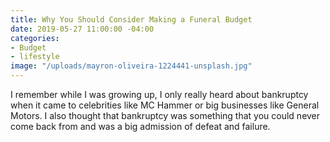 ```yaml
---
title: Why You Should Consider Making a Funeral Budget
date: 2019-05-27 11:00:00 -04:00
categories:
- Budget
- lifestyle
image: "/uploads/mayron-oliveira-1224441-unsplash.jpg"
---
```


I remember while I was growing up, I only really heard about bankruptcy when it came to celebrities like MC Hammer or big businesses like General Motors. I also thought that bankruptcy was something that you could never come back from and was a big admission of defeat and failure. 